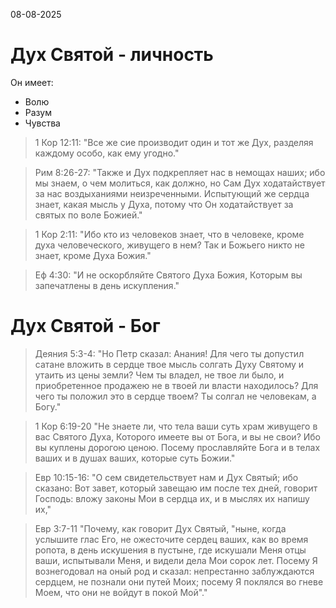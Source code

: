 08-08-2025

# Дух Святой - личность
Он имеет:
- Волю
- Разум
- Чувства
> 1 Кор 12:11: "Все же сие производит один и тот же Дух, разделяя каждому особо, как ему угодно."

> Рим 8:26-27: "Также и Дух подкрепляет нас в немощах наших; ибо мы знаем, о чем молиться, как должно, но Сам Дух ходатайствует за нас воздыханиями неизреченными. Испытующий же сердца знает, какая мысль у Духа, потому что Он ходатайствует за святых по воле Божией."

> 1 Кор 2:11: "Ибо кто из человеков знает, что в человеке, кроме духа человеческого, живущего в нем? Так и Божьего никто не знает, кроме Духа Божия."

> Еф 4:30: "И не оскорбляйте Святого Духа Божия, Которым вы запечатлены в день искупления."
# Дух Святой - Бог

> Деяния 5:3-4: "Но Петр сказал: Анания! Для чего ты допустил сатане вложить в сердце твое мысль солгать Духу Святому и утаить из цены земли? Чем ты владел, не твое ли было, и приобретенное продажею не в твоей ли власти находилось? Для чего ты положил это в сердце твоем? Ты солгал не человекам, а Богу."

> 1 Кор 6:19-20 "Не знаете ли, что тела ваши суть храм живущего в вас Святого Духа, Которого имеете вы от Бога, и вы не свои? Ибо вы куплены дорогою ценою. Посему прославляйте Бога и в телах ваших и в душах ваших, которые суть Божии."

> Евр 10:15-16: "О сем свидетельствует нам и Дух Святый; ибо сказано: Вот завет, который завещаю им после тех дней, говорит Господь: вложу законы Мои в сердца их, и в мыслях их напишу их,"

> Евр 3:7-11 "Почему, как говорит Дух Святый, "ныне, когда услышите глас Его, не ожесточите сердец ваших, как во время ропота, в день искушения в пустыне, где искушали Меня отцы ваши, испытывали Меня, и видели дела Мои сорок лет. Посему Я вознегодовал на оный род и сказал: непрестанно заблуждаются сердцем, не познали они путей Моих; посему Я поклялся во гневе Моем, что они не войдут в покой Мой"."